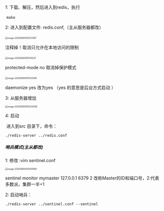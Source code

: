 1:  下载、解压，然后进入到redis，执行

​	`make`

2: 进入到配置文件: redis.conf,（主从服务器都改）

​	<img src="https://gitee.com/gean_807/typora/raw/typora/uPic/image-20200804154723167.png" alt="image-20200804154723167" style="zoom:50%;" />

  注释掉！取消只允许在本地访问的限制

​	<img src="https://gitee.com/gean_807/typora/raw/typora/uPic/image-20200804155114237.png" alt="image-20200804155114237" style="zoom:50%;" />

  protected-mode no  取消掉保护模式

​	<img src="https://gitee.com/gean_807/typora/raw/typora/uPic/image-20200804155143549.png" alt="image-20200804155143549" style="zoom:50%;" />

 daemonize yes   改为yes  （yes 的意思是后台方式启动 ）



3: 从服务器增加

 <img src="https://gitee.com/gean_807/typora/raw/typora/uPic/image-20200804155233408.png" alt="image-20200804155233408" style="zoom:50%;" />



4: 启动

​	进入到src 目录下，命令：

 `./redis-server ../redis.conf`



##### **哨兵模式(主从都改)**

1: 修改 :vim sentinel.conf

<img src="https://gitee.com/gean_807/typora/raw/typora/uPic/image-20200804155401940.png" alt="image-20200804155401940" style="zoom:50%;" />

  sentinel monitor mymaster 127.0.0.1 6379 2  改称Master的ID和端口号，2:代表多数派，集群一半+1

2: 启动哨兵：

`./redis-server ../sentinel.conf --sentinel` 


